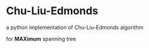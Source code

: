 # Chu-Liu-Edmonds
a python implementation of Chu-Liu-Edmonds algorithm

for **MAXimum** spanning tree
